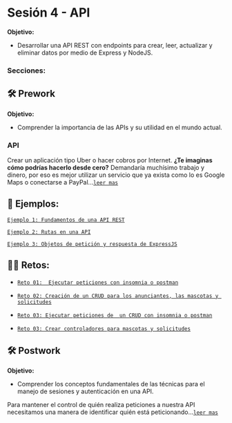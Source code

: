# Sesión 4 - API

**Objetivo:**

- Desarrollar una API REST con endpoints para crear, leer, actualizar y eliminar datos por medio de Express y NodeJS. 

### Secciones:

## :hammer_and_wrench: Prework

**Objetivo:**

- Comprender la importancia de las APIs y su utilidad en el mundo actual.

### API

Crear un aplicación tipo Uber o hacer cobros por Internet. **¿Te imaginas cómo podrías hacerlo desde cero?** Demandaría muchísimo trabajo y dinero, por eso es mejor utilizar un servicio que ya exista como lo es Google Maps o conectarse a PayPal...[`leer mas`](Prework/#prework---api)

## :page_facing_up: Ejemplos:

[`Ejemplo 1: Fundamentos de una API REST`](Ejemplo-01/)

[`Ejemplo 2: Rutas en una API`](Ejemplo-02/)

[`Ejemplo 3: Objetos de petición y respuesta de ExpressJS`](Ejemplo-03/)

## :man_technologist: Retos:

- [`Reto 01:  Ejecutar peticiones con insomnia o postman`](Reto-01/#reto-1)

- [`Reto 02: Creación de un CRUD para los anunciantes, las mascotas y solicitudes`](Reto-02/#reto-2)

- [`Reto 03: Ejecutar peticiones de  un CRUD con insomnia o postman`](Reto-03/#reto-3)

- [`Reto 03: Crear controladores para mascotas y solicitudes`](Reto-04/#reto-4)

## :hammer_and_wrench: Postwork

**Objetivo:**

- Comprender los conceptos fundamentales de las técnicas para el manejo de sesiones y autenticación en una API.

Para mantener el control de quién realiza peticiones a nuestra API necesitamos una manera de identificar quién está peticionando...[`leer mas`](Postwork/)
